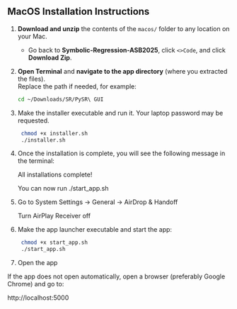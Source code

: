## MacOS Installation Instructions

1. **Download and unzip** the contents of the `macos/` folder to any location on your Mac.
   - Go back to **Symbolic-Regression-ASB2025**, click `<>Code`, and click **Download Zip**.

3. **Open Terminal** and **navigate to the app directory** (where you extracted the files).  
   Replace the path if needed, for example:

   ```bash
   cd ~/Downloads/SR/PySR\ GUI

4. Make the installer executable and run it. Your laptop password may be requested.
   ```bash
    chmod +x installer.sh
    ./installer.sh

5. Once the installation is complete, you will see the following message in the terminal:
   
   All installations complete!
   
   You can now run ./start_app.sh

6. Go to System Settings → General → AirDrop & Handoff

   Turn AirPlay Receiver off

7. Make the app launcher executable and start the app:
   ```bash
    chmod +x start_app.sh
    ./start_app.sh
 8. Open the app

   If the app does not open automatically, open a browser (preferably Google Chrome) and go to:
   
   http://localhost:5000
